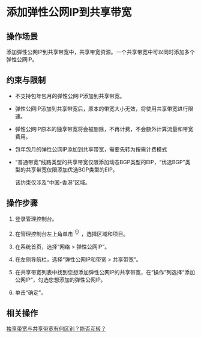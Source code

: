# 添加弹性公网IP到共享带宽<a name="bandwidth_0004"></a>

## 操作场景<a name="zh-cn_topic_0118499024_section15598193716333"></a>

添加弹性公网IP到共享带宽中，共享带宽资源。一个共享带宽中可以同时添加多个弹性公网IP。

## 约束与限制<a name="zh-cn_topic_0118499024_section02581011712"></a>

-   不支持包年包月的弹性公网IP添加到共享带宽。
-   弹性公网IP添加到共享带宽后，原本的带宽大小无效，将使用共享带宽进行限速。
-   弹性公网IP原本的独享带宽将会被删除，不再计费，不会额外计算流量和带宽费用。
-   包年包月的弹性公网IP添加到共享带宽，需要先转为按需计费模式
-   “普通带宽”线路类型的共享带宽仅限添加动态BGP类型的EIP，“优选BGP”类型的共享带宽仅限添加优选BGP类型的EIP。

    该约束仅涉及“中国-香港”区域。


## 操作步骤<a name="zh-cn_topic_0118499024_section67201052194510"></a>

1.  登录管理控制台。

1.  在管理控制台左上角单击![](figures/icon-region.png)，选择区域和项目。
2.  在系统首页，选择“网络 \> 弹性公网IP”。
3.  在左侧导航栏，选择“弹性公网IP和带宽 \> 共享带宽”。
4.  在共享带宽列表中找到您想添加弹性公网IP的共享带宽，在“操作”列选择“添加公网IP”，勾选您想添加的弹性公网IP。
5.  单击“确定”。

## 相关操作<a name="zh-cn_topic_0118499024_section10852154514166"></a>

[独享带宽与共享带宽有何区别？能否互转？](https://support.huaweicloud.com/vpc_faq/faq_bandwidth_0003.html)

